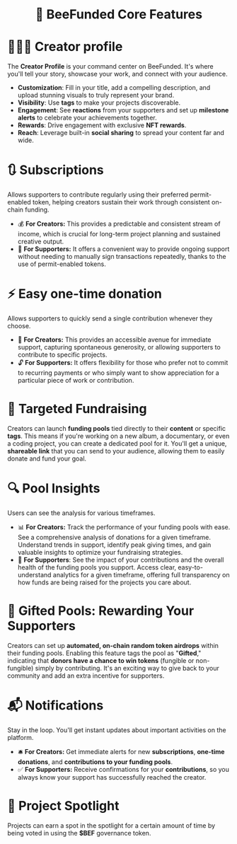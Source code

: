 <h1 align="center">
🐝 BeeFunded Core Features
</h1>

# 👨🏼‍💻 Creator profile

The **Creator Profile** is your command center on BeeFunded. It's where you'll tell your story, showcase your work, and connect with your audience.

- **Customization**: Fill in your title, add a compelling description, and upload stunning visuals to truly represent your brand.
- **Visibility**: Use **tags** to make your projects discoverable.
- **Engagement**: See **reactions** from your supporters and set up **milestone alerts** to celebrate your achievements together.
- **Rewards**: Drive engagement with exclusive **NFT rewards**.
- **Reach**: Leverage built-in **social sharing** to spread your content far and wide.

# 🔃 **Subscriptions**

Allows supporters to contribute regularly using their preferred permit-enabled token, helping creators sustain their work through consistent on-chain funding.

- 💰 **For Creators:** This provides a predictable and consistent stream of income, which is crucial for long-term project planning and sustained creative output.
- 🤝 **For Supporters:** It offers a convenient way to provide ongoing support without needing to manually sign transactions repeatedly, thanks to the use of permit-enabled tokens.

# ⚡ Easy one-time donation

Allows supporters to quickly send a single contribution whenever they choose.

- 🌱 **For Creators:** This provides an accessible avenue for immediate support, capturing spontaneous generosity, or allowing supporters to contribute to specific projects.
- 🔓 **For Supporters:** It offers flexibility for those who prefer not to commit to recurring payments or who simply want to show appreciation for a particular piece of work or contribution.

# 🎯 Targeted Fundraising

Creators can launch **funding pools** tied directly to their **content** or specific **tags**. This means if you're working on a new album, a documentary, or even a coding project, you can create a dedicated pool for it. You'll get a unique, **shareable link** that you can send to your audience, allowing them to easily donate and fund your goal.

# 🔍 Pool Insights

Users can see the analysis for various timeframes.

- 📊 **For Creators:** Track the performance of your funding pools with ease. See a comprehensive analysis of donations for a given timeframe. Understand trends in support, identify peak giving times, and gain valuable insights to optimize your fundraising strategies.
- 💬 **For Supporters**: See the impact of your contributions and the overall health of the funding pools you support. Access clear, easy-to-understand analytics for a given timeframe, offering full transparency on how funds are being raised for the projects you care about.

# 🎁 Gifted Pools: Rewarding Your Supporters

Creators can set up **automated, on-chain random token airdrops** within their funding pools. Enabling this feature tags the pool as "**Gifted**," indicating that **donors have a chance to win tokens** (fungible or non-fungible) simply by contributing. It's an exciting way to give back to your community and add an extra incentive for supporters.

# 📬 Notifications

Stay in the loop. You'll get instant updates about important activities on the platform.

- 🛎️ **For Creators:** Get immediate alerts for new **subscriptions**, **one-time donations**, and **contributions to your funding pools**.
- ✅ **For Supporters:** Receive confirmations for your **contributions**, so you always know your support has successfully reached the creator.

# 🏅 Project Spotlight

Projects can earn a spot in the spotlight for a certain amount of time by being voted in using the **$BEF** governance token.
